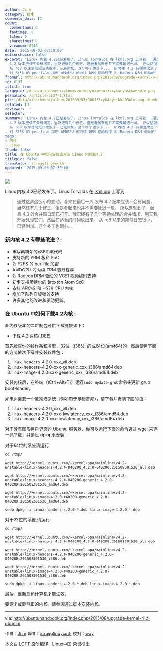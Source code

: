 ```yaml
---
author: Ji m
category: 技术
comments_data: []
count:
  commentnum: 0
  favtimes: 6
  likes: 0
  sharetimes: 0
  viewnum: 8248
date: '2015-09-03 07:30:00'
editorchoice: false
excerpt: 'Linux 内核 4.2已经发布了。Linus Torvalds 在 lkml.org 上写到:  通过这周这么小的变动，看来在最后一周 发布
  4.2 版本应该不会有问题，当然还有几个修正，但是看起来也并不需要延迟一周。 所以这就到了，而且 4.3 的合并窗口现已打开。我已经有了几个等待处理的合并请求，明天我开始处理它们，然后在适当的时候放出来。
  从 rc8 以来的简短日志很小，已经附加。这个补丁也很小...  新内核 4.2 有哪些改进？:  重写英特尔的x86汇编代码 支持新的 ARM 板和 SoC
  对 F2FS 的 per-file 加密 AMDGPU 的内核 DRM 驱动程序 对 Radeon DRM 驱动的'
fromurl: http://ubuntuhandbook.org/index.php/2015/08/upgrade-kernel-4-2-ubuntu/
id: 6137
islctt: true
largepic: /data/attachment/album/201509/03/000137xyk4cyoskka030lo.png
permalink: /article-6137-1.html
pic: /data/attachment/album/201509/03/000137xyk4cyoskka030lo.png.thumb.jpg
related: []
reviewer: ''
selector: ''
summary: 'Linux 内核 4.2已经发布了。Linus Torvalds 在 lkml.org 上写到:  通过这周这么小的变动，看来在最后一周 发布
  4.2 版本应该不会有问题，当然还有几个修正，但是看起来也并不需要延迟一周。 所以这就到了，而且 4.3 的合并窗口现已打开。我已经有了几个等待处理的合并请求，明天我开始处理它们，然后在适当的时候放出来。
  从 rc8 以来的简短日志很小，已经附加。这个补丁也很小...  新内核 4.2 有哪些改进？:  重写英特尔的x86汇编代码 支持新的 ARM 板和 SoC
  对 F2FS 的 per-file 加密 AMDGPU 的内核 DRM 驱动程序 对 Radeon DRM 驱动的'
tags:
- 内核
- Linux
thumb: false
title: 在 Ubuntu 中如何安装或升级 Linux 内核到4.2
titlepic: false
translator: strugglingyouth
updated: '2015-09-03 07:30:00'
---
```


![](/data/attachment/album/201509/03/000137xyk4cyoskka030lo.png)


Linux 内核 4.2已经发布了。Linus Torvalds 在 [lkml.org](https://lkml.org/lkml/2015/8/30/96) 上写到:



> 
> 通过这周这么小的变动，看来在最后一周 发布 4.2 版本应该不会有问题，当然还有几个修正，但是看起来也并不需要延迟一周。 所以这就到了，而且 4.3 的合并窗口现已打开。我已经有了几个等待处理的合并请求，明天我开始处理它们，然后在适当的时候放出来。 从 rc8 以来的简短日志很小，已经附加。这个补丁也很小...
> 
> 
> 


### 新内核 4.2 有哪些改进？:


* 重写英特尔的x86汇编代码
* 支持新的 ARM 板和 SoC
* 对 F2FS 的 per-file 加密
* AMDGPU 的内核 DRM 驱动程序
* 对 Radeon DRM 驱动的 VCE1 视频编码支持
* 初步支持英特尔的 Broxton Atom SoC
* 支持 ARCv2 和 HS38 CPU 内核
* 增加了队列自旋锁的支持
* 许多其他的改进和驱动更新。


### 在 Ubuntu 中如何下载4.2内核 :


此内核版本的二进制包可供下载链接如下：


* [下载 4.2 内核(.DEB)](https://lkml.org/lkml/2015/8/30/96)


首先检查你的操作系统类型，32位（i386）的或64位(amd64)的，然后使用下面的方式依次下载并安装软件包：


1. linux-headers-4.2.0-xxx\_all.deb
2. linux-headers-4.2.0-xxx-generic\_xxx\_i386/amd64.deb
3. linux-image-4.2.0-xxx-generic\_xxx\_i386/amd64.deb


安装内核后，在终端（(Ctrl+Alt+T)）运行`sudo update-grub`命令来更新 grub boot-loader。


如果你需要一个低延迟系统（例如用于录制音频），请下载并安装下面的包：


1. linux-headers-4.2.0\_xxx\_all.deb
2. linux-headers-4.2.0-xxx-lowlatency\_xxx\_i386/amd64.deb
3. linux-image-4.2.0-xxx-lowlatency\_xxx\_i386/amd64.deb


对于没有图形用户界面的 Ubuntu 服务器，你可以运行下面的命令通过 wget 来逐一抓下载，并通过 dpkg 来安装：


对于64位的系统请运行:



```
cd /tmp/

wget http://kernel.ubuntu.com/~kernel-ppa/mainline/v4.2-unstable/linux-headers-4.2.0-040200_4.2.0-040200.201508301530_all.deb

wget http://kernel.ubuntu.com/~kernel-ppa/mainline/v4.2-unstable/linux-headers-4.2.0-040200-generic_4.2.0-040200.201508301530_amd64.deb

wget http://kernel.ubuntu.com/~kernel-ppa/mainline/v4.2-unstable/linux-image-4.2.0-040200-generic_4.2.0-040200.201508301530_amd64.deb

sudo dpkg -i linux-headers-4.2.0-*.deb linux-image-4.2.0-*.deb

```

对于32位的系统,请运行:



```
cd /tmp/

wget http://kernel.ubuntu.com/~kernel-ppa/mainline/v4.2-unstable/linux-headers-4.2.0-040200_4.2.0-040200.201508301530_all.deb

wget http://kernel.ubuntu.com/~kernel-ppa/mainline/v4.2-unstable/linux-headers-4.2.0-040200-generic_4.2.0-040200.201508301530_i386.deb

wget http://kernel.ubuntu.com/~kernel-ppa/mainline/v4.2-unstable/linux-image-4.2.0-040200-generic_4.2.0-040200.201508301530_i386.deb

sudo dpkg -i linux-headers-4.2.0-*.deb linux-image-4.2.0-*.deb

```

最后，重新启动计算机才能生效。


要恢复或删除旧的内核，请参阅[通过脚本安装内核](http://ubuntuhandbook.org/index.php/2015/08/install-latest-kernel-script/)。




---


via: <http://ubuntuhandbook.org/index.php/2015/08/upgrade-kernel-4-2-ubuntu/>


作者：[Ji m](http://ubuntuhandbook.org/index.php/about/) 译者：[strugglingyouth](https://github.com/strugglingyouth) 校对：[wxy](https://github.com/wxy)


本文由 [LCTT](https://github.com/LCTT/TranslateProject) 原创编译，[Linux中国](https://linux.cn/) 荣誉推出
